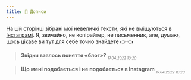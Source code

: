 ```yaml
---
title: 📰 Дописи
---
```


На цій сторінці зібрані мої невеличкі тексти, які не вміщуються в [Інстаграмі](https://www.instagram.com/laktionof). Я, звичайно, не копірайтер, не письменник, але, думаю, щось цікаве ви тут для себе точно знайдете 👉👈

> **Звідки взялось поняття «блог»?**
> <sub><sub><i>17.04.2022 10:20</i></sub></sub>



> **Що мені подобається і не подобається в Instagram**
> <sub><sub><i>17.04.2022 10:20</i></sub></sub>

